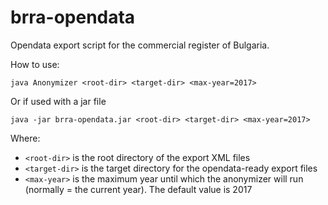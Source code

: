 # brra-opendata
Opendata export script for the commercial register of Bulgaria.

How to use:

    java Anonymizer <root-dir> <target-dir> <max-year=2017>

Or if used with a jar file

    java -jar brra-opendata.jar <root-dir> <target-dir> <max-year=2017>
    
Where:
- `<root-dir>` is the root directory of the export XML files
- `<target-dir>` is the target directory for the opendata-ready export files
- `<max-year>` is the maximum year until which the anonymizer will run (normally = the current year). The default value is 2017
